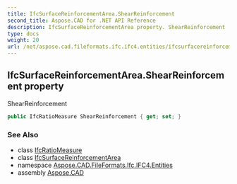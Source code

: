```yaml
---
title: IfcSurfaceReinforcementArea.ShearReinforcement
second_title: Aspose.CAD for .NET API Reference
description: IfcSurfaceReinforcementArea property. ShearReinforcement
type: docs
weight: 20
url: /net/aspose.cad.fileformats.ifc.ifc4.entities/ifcsurfacereinforcementarea/shearreinforcement/
---
```

## IfcSurfaceReinforcementArea.ShearReinforcement property

ShearReinforcement

```csharp
public IfcRatioMeasure ShearReinforcement { get; set; }
```

### See Also

* class [IfcRatioMeasure](../../../aspose.cad.fileformats.ifc.ifc4.types/ifcratiomeasure/)
* class [IfcSurfaceReinforcementArea](../)
* namespace [Aspose.CAD.FileFormats.Ifc.IFC4.Entities](../../../aspose.cad.fileformats.ifc.ifc4.entities/)
* assembly [Aspose.CAD](../../../)


